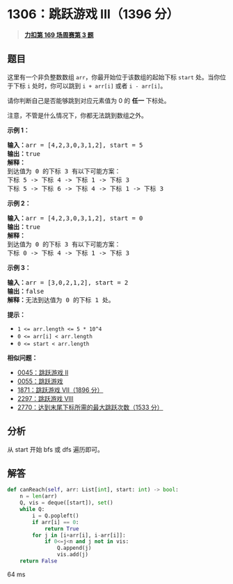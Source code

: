 # 1306：跳跃游戏 III（1396 分）


> <u>**[力扣第 169 场周赛第 3 题](https://leetcode.cn/problems/jump-game-iii/)**</u>

## 题目

<p>这里有一个非负整数数组 <code>arr</code>，你最开始位于该数组的起始下标 <code>start</code> 处。当你位于下标 <code>i</code> 处时，你可以跳到 <code>i + arr[i]</code> 或者 <code>i - arr[i]</code>。</p>

<p>请你判断自己是否能够跳到对应元素值为 0 的 <strong>任一</strong> 下标处。</p>

<p>注意，不管是什么情况下，你都无法跳到数组之外。</p>



<p><strong>示例 1：</strong></p>

<pre><strong>输入：</strong>arr = [4,2,3,0,3,1,2], start = 5
<strong>输出：</strong>true
<strong>解释：</strong>
到达值为 0 的下标 3 有以下可能方案：
下标 5 -&gt; 下标 4 -&gt; 下标 1 -&gt; 下标 3
下标 5 -&gt; 下标 6 -&gt; 下标 4 -&gt; 下标 1 -&gt; 下标 3
</pre>

<p><strong>示例 2：</strong></p>

<pre><strong>输入：</strong>arr = [4,2,3,0,3,1,2], start = 0
<strong>输出：</strong>true
<strong>解释：
</strong>到达值为 0 的下标 3 有以下可能方案：
下标 0 -&gt; 下标 4 -&gt; 下标 1 -&gt; 下标 3
</pre>

<p><strong>示例 3：</strong></p>

<pre><strong>输入：</strong>arr = [3,0,2,1,2], start = 2
<strong>输出：</strong>false
<strong>解释：</strong>无法到达值为 0 的下标 1 处。
</pre>



<p><strong>提示：</strong></p>

<ul>
<li><code>1 &lt;= arr.length &lt;= 5 * 10^4</code></li>
<li><code>0 &lt;= arr[i] &lt; arr.length</code></li>
<li><code>0 &lt;= start &lt; arr.length</code></li>
</ul>


**相似问题：**
- [0045：跳跃游戏 II](/leetcode/0045)
- [0055：跳跃游戏](/leetcode/0055)
- [1871：跳跃游戏 VII（1896 分）](/leetcode/1871)
- [2297：跳跃游戏 VIII](/leetcode/2297)
- [2770：达到末尾下标所需的最大跳跃次数（1533 分）](/leetcode/2770)


## 分析

从 start 开始 bfs 或 dfs 遍历即可。

## 解答


```python
def canReach(self, arr: List[int], start: int) -> bool:
	n = len(arr)
	Q, vis = deque([start]), set()
	while Q:
		i = Q.popleft()
		if arr[i] == 0:
			return True
		for j in [i+arr[i], i-arr[i]]:
			if 0<=j<n and j not in vis:
				Q.append(j)
				vis.add(j)
	return False
```
64 ms
